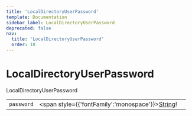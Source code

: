 ```yaml
---
title: 'LocalDirectoryUserPassword'
template: Documentation
sidebar_label: LocalDirectoryUserPassword
deprecated: false
nav:
  title: 'LocalDirectoryUserPassword'
  order: 10
---
```


# LocalDirectoryUserPassword

<div style={{'fontFamily':'monospace'}}><span style={{'fontSize':'1.5rem','fontWeight':500}}>LocalDirectoryUserPassword</span></div>





| | | |
| -- | -- | -- |
| `password` | <span style={{'fontFamily':'monospace'}}><a href="/guardrails/docs/reference/graphql/scalar/String">String</a>!</span> |  |
